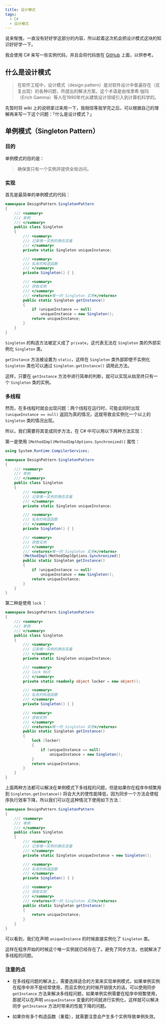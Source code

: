 ```yaml
---
title: 设计模式
tags: 
  - C#
  - 设计模式
---
```


说来惭愧，一直没有好好学这部分的内容，所以趁着这次机会把设计模式这块的知识好好学一下。

我会使用 C# 来写一些实例代码，并且会将代码放在 [GitHub](https://github.com/AemonCao/DesignPattern) 上面，以供参考。

<!-- more -->

##  什么是设计模式

> 在软件工程中，设计模式（design pattern）是对软件设计中普遍存在（反复出现）的各种问题，所提出的解决方案。这个术语是由埃里希·伽玛（Erich Gamma）等人在1990年代从建筑设计领域引入到计算机科学的。

先暂时将 wiki 上的说明拿过来用一下，我相信等我学完之后，可以根据自己的理解再来写一下这个问题：「什么是设计模式？」

##  单例模式（Singleton Pattern）

### 目的

单例模式的目的是：

> 确保类只有一个实例并提供全局访问。

### 实现

首先是最简单的单例模式的代码：

```csharp
namespace DesignPattern.SingletonPattern
{
    /// <summary>
    /// 单例
    /// </summary>
    public class Singleton
    {
        /// <summary>
        /// 记录唯一实例的静态变量
        /// </summary>
        private static Singleton uniqueInstance;

        /// <summary>
        /// 私有的构造函数
        /// </summary>
        private Singleton() { }

        /// <summary>
        /// 获取实例
        /// </summary>
        /// <returns>唯一的 Singleton 实例</returns>
        public static Singleton getInstance()
        {
            if (uniqueInstance == null)
                uniqueInstance = new Singleton();
            return uniqueInstance;
        }
    }
}
```

`Singleton` 的构造方法被定义成了 `private`，这代表无法在 `Singleton` 类的外部实例化 `Singleton` 类。

`getInstance` 方法被设置为 `static`，这样在 `Singleton` 类外部即使不实例化 `Singleton` 类也可以通过 `Singleton.getInstance()` 调用此方法。

这样，只要在 `getInstance` 方法中进行简单的判断，就可以实现从始至终只有一个 `Singleton` 类的实例。

### 多线程

然而，在多线程时就会出现问题：两个线程在运行时，可能会同时出现 `(uniqueInstance == null)` 返回为真的情况，这就导致会实例化一个以上的 `Singleton` 类的情况出现。

所以，我们需要将其变成同步方法，在 C# 中可以用以下两种方法实现：

第一是使用 `[MethodImpl(MethodImplOptions.Synchronized)]` 属性：

```csharp
using System.Runtime.CompilerServices;

namespace DesignPattern.SingletonPattern
{
    /// <summary>
    /// 单例
    /// </summary>
    public class Singleton
    {
        /// <summary>
        /// 记录唯一实例的静态变量
        /// </summary>
        private static Singleton uniqueInstance;

        /// <summary>
        /// 私有的构造函数
        /// </summary>
        private Singleton() { }

        /// <summary>
        /// 获取实例
        /// </summary>
        /// <returns>唯一的 Singleton 实例</returns>
        [MethodImpl(MethodImplOptions.Synchronized)]
        public static Singleton getInstance()
        {
            if (uniqueInstance == null)
                uniqueInstance = new Singleton();
            return uniqueInstance;
        }
    }
}
```

第二种是使用 `lock` ：

```csharp
namespace DesignPattern.SingletonPattern
{
    /// <summary>
    /// 单例
    /// </summary>
    public class Singleton
    {
        /// <summary>
        /// 记录唯一实例的静态变量
        /// </summary>
        private static Singleton uniqueInstance;

        /// <summary>
        /// lock 标识
        /// </summary>
        private static readonly object locker = new object();

        /// <summary>
        /// 私有的构造函数
        /// </summary>
        private Singleton() { }

        /// <summary>
        /// 获取实例
        /// </summary>
        /// <returns>唯一的 Singleton 实例</returns>
        public static Singleton getInstance()
        {
            lock (locker)
            {
                if (uniqueInstance == null)
                    uniqueInstance = new Singleton();
            }
            return uniqueInstance;
        }
    }
}
```

上面两种方法都可以解决在单例模式下多线程的问题，但是如果你在程序中频繁用到 `Singleton.getInstance()` 将会大大的使性能降低，因为同步一个方法会使程序执行效率下降，所以我们可以在这种情况下使用如下方法：

```csharp
namespace DesignPattern.SingletonPattern
{
    /// <summary>
    /// 单例
    /// </summary>
    public class Singleton
    {
        /// <summary>
        /// 记录唯一实例的静态变量
        /// </summary>
        private static Singleton uniqueInstance = new Singleton();

        /// <summary>
        /// 私有的构造函数
        /// </summary>
        private Singleton() { }

        /// <summary>
        /// 获取实例
        /// </summary>
        /// <returns>唯一的 Singleton 实例</returns>
        public static Singleton getInstance()
        {
            return uniqueInstance;
        }
    }
}
```

可以看到，我们在声明 `uniqueInstance` 的时候直接实例化了 `Singleton` 类。

这样在程序开始的时候这个唯一实例就已经存在了。避免了同步方法，也就解决了多线程的问题。

### 注意的点

* 在多线程问题的解决上，需要选择适合的方案来实现单例模式，如果单例实例在程序中并不是经常使用，而且实例化的时候开销很大的话，可以使用同步 `getInstance` 方法来解决多线程问题，如果单例实例需要在程序中频繁使用，那就可以在声明 `uniqueInstance` 变量的时间就进行实例化，这样就可以解决同步 `getInstance` 方法时带来的性能下降的问题。

* 如果你有多个构造函数（重载），就需要注意会产生多个实例导致单例失效。
